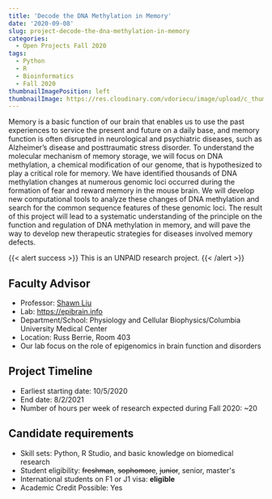 ```yaml
---
title: 'Decode the DNA Methylation in Memory'
date: '2020-09-08'
slug: project-decode-the-dna-methylation-in-memory
categories:
  - Open Projects Fall 2020
tags:
  - Python
  - R
  - Bioinformatics
  - Fall 2020
thumbnailImagePosition: left
thumbnailImage: https://res.cloudinary.com/vdoriecu/image/upload/c_thumb,g_center,w_200/v1599747836/methyl_ethyl_ketone_anzmms.png
---
```

Memory is a basic function of our brain that enables us to use the past experiences to service the present and future on a daily base, and memory function is often disrupted in neurological and psychiatric diseases, such as Alzheimer’s disease and posttraumatic stress disorder. To understand the molecular mechanism of memory storage, we will focus on DNA methylation, a chemical modification of our genome, that is hypothesized to play a critical role for memory. We have identified thousands of DNA methylation changes at numerous genomic loci occurred during the formation of fear and reward memory in the mouse brain. We will develop new computational tools to analyze these changes of DNA methylation and search for the common sequence features of these genomic loci. The result of this project will lead to a systematic understanding of the principle on the function and regulation of DNA methylation in memory, and will pave the way to develop new therapeutic strategies for diseases involved memory defects.  

<!--more-->

{{< alert success >}}
This is an UNPAID research project.
{{< /alert >}}

## Faculty Advisor
+ Professor: [Shawn Liu](https://epibrain.info)
+ Lab: https://epibrain.info
+ Department/School: Physiology and Cellular Biophysics/Columbia University Medical Center
+ Location: Russ Berrie, Room 403
+ Our lab focus on the role of epigenomics in brain function and disorders

## Project Timeline
+ Earliest starting date: 10/5/2020
+ End date: 8/2/2021
+ Number of hours per week of research expected during Fall 2020: ~20

## Candidate requirements
+ Skill sets: Python, R Studio, and basic knowledge on biomedical research
+ Student eligibility: ~~freshman~~, ~~sophomore~~, ~~junior~~, senior, master's
+ International students on F1 or J1 visa: **eligible**
+ Academic Credit Possible: Yes

